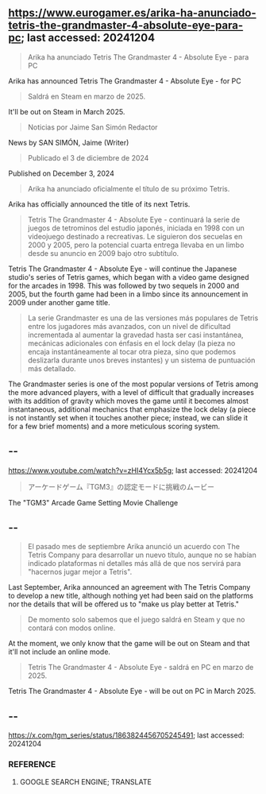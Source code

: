 ## https://www.eurogamer.es/arika-ha-anunciado-tetris-the-grandmaster-4-absolute-eye-para-pc; last accessed: 20241204

> Arika ha anunciado Tetris The Grandmaster 4 - Absolute Eye - para PC

Arika has announced Tetris The Grandmaster 4 - Absolute Eye - for PC

> Saldrá en Steam en marzo de 2025.

It'll be out on Steam in March 2025.

> Noticias por Jaime San Simón Redactor

News by SAN SIMÓN, Jaime (Writer)

> Publicado el 3 de diciembre de 2024

Published on December 3, 2024

> Arika ha anunciado oficialmente el título de su próximo Tetris.

Arika has officially announced the title of its next Tetris.

> Tetris The Grandmaster 4 - Absolute Eye - continuará la serie de juegos de tetrominos del estudio japonés, iniciada en 1998 con un videojuego destinado a recreativas. Le siguieron dos secuelas en 2000 y 2005, pero la potencial cuarta entrega llevaba en un limbo desde su anuncio en 2009 bajo otro subtítulo.

Tetris The Grandmaster 4 - Absolute Eye - will continue the Japanese studio's series of Tetris games, which began with a video game designed for the arcades in 1998. This was followed by two sequels in 2000 and 2005, but the fourth game had been in a limbo since its announcement in 2009 under another game title.

> La serie Grandmaster es una de las versiones más populares de Tetris entre los jugadores más avanzados, con un nivel de dificultad incrementada al aumentar la gravedad hasta ser casi instantánea, mecánicas adicionales con énfasis en el lock delay (la pieza no encaja instantáneamente al tocar otra pieza, sino que podemos deslizarla durante unos breves instantes) y un sistema de puntuación más detallado. 

The Grandmaster series is one of the most popular versions of Tetris among the more advanced players, with a level of difficult that gradually increases with its addition of gravity which moves the game until it becomes almost instantaneous, additional mechanics that emphasize the lock delay (a piece is not instantly set when it touches another piece; instead, we can slide it for a few brief moments) and a more meticulous scoring system.

## --

https://www.youtube.com/watch?v=zHI4Ycx5b5g; last accessed: 20241204

> アーケードゲーム『TGM3』の認定モードに挑戦のムービー 

The "TGM3" Arcade Game Setting Movie Challenge 

## --

> El pasado mes de septiembre Arika anunció un acuerdo con The Tetris Company para desarrollar un nuevo título, aunque no se habían indicado plataformas ni detalles más allá de que nos servirá para "hacernos jugar mejor a Tetris".

Last September, Arika announced an agreement with The Tetris Company to develop a new title, although nothing yet had been said on the platforms nor the details that will be offered us to "make us play better at Tetris."

> De momento solo sabemos que el juego saldrá en Steam y que no contará con modos online.

At the moment, we only know that the game will be out on Steam and that it'll not include an online mode.

> Tetris The Grandmaster 4 - Absolute Eye - saldrá en PC en marzo de 2025. 

Tetris The Grandmaster 4 - Absolute Eye - will be out on PC in March 2025.

## --

https://x.com/tgm_series/status/1863824456705245491; last accessed: 20241204

### REFERENCE

1) GOOGLE SEARCH ENGINE; TRANSLATE
